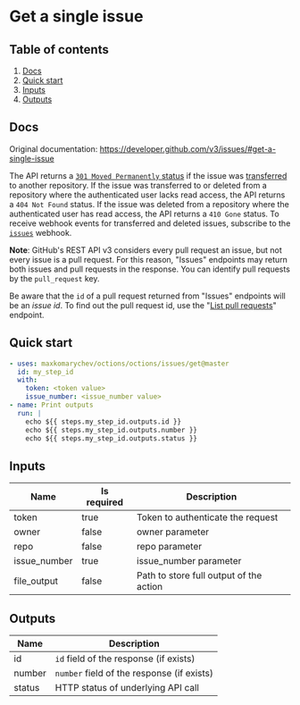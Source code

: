 # Get a single issue

## Table of contents

1. [Docs](#docs)
1. [Quick start](#quick-start)
1. [Inputs](#inputs)
1. [Outputs](#outputs)

<a name="quick-start" ></a>
## Docs

Original documentation: https://developer.github.com/v3/issues/#get-a-single-issue

The API returns a [`301 Moved Permanently` status](https://developer.github.com/v3/#http-redirects) if the issue was [transferred](https://help.github.com/articles/transferring-an-issue-to-another-repository/) to another repository. If the issue was transferred to or deleted from a repository where the authenticated user lacks read access, the API returns a `404 Not Found` status. If the issue was deleted from a repository where the authenticated user has read access, the API returns a `410 Gone` status. To receive webhook events for transferred and deleted issues, subscribe to the [`issues`](https://developer.github.com/v3/activity/events/types/#issuesevent) webhook.

**Note**: GitHub's REST API v3 considers every pull request an issue, but not every issue is a pull request. For this reason, "Issues" endpoints may return both issues and pull requests in the response. You can identify pull requests by the `pull_request` key.

Be aware that the `id` of a pull request returned from "Issues" endpoints will be an _issue id_. To find out the pull request id, use the "[List pull requests](https://developer.github.com/v3/pulls/#list-pull-requests)" endpoint.




<a name="quick start" ></a>
## Quick start

```yaml
- uses: maxkomarychev/octions/octions/issues/get@master
  id: my_step_id
  with:
    token: <token value>
    issue_number: <issue_number value>
- name: Print outputs
  run: |
    echo ${{ steps.my_step_id.outputs.id }}
    echo ${{ steps.my_step_id.outputs.number }}
    echo ${{ steps.my_step_id.outputs.status }}
```


<a name="inputs" ></a>
## Inputs

| Name | Is required | Description |
|---|---|---|
|token|true|Token to authenticate the request
|owner|false|owner parameter
|repo|false|repo parameter
|issue_number|true|issue_number parameter
|file_output|false|Path to store full output of the action

<a name="outputs" ></a>
## Outputs

| Name | Description |
|---|---|
|id|`id` field of the response (if exists)|
|number|`number` field of the response (if exists)|
|status|HTTP status of underlying API call|

